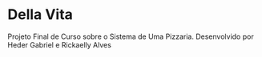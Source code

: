 # Della Vita
 Projeto Final de Curso sobre o Sistema de Uma Pizzaria. Desenvolvido por Heder Gabriel e Rickaelly Alves
